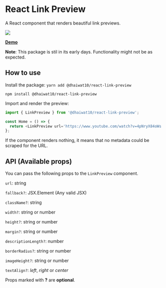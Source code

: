 # React Link Preview

A React component that renders beautiful link previews.

<img src='https://img.shields.io/npm/dt/@dhaiwat10/react-link-preview' />

<a href="https://codesandbox.io/s/rlp-demo-90e1x?file=/src/App.js" target="_blank">**Demo**</a>

**Note**: This package is stil in its early days. Functionality might not be as expected.

## How to use

Install the package:
`yarn add @dhaiwat10/react-link-preview`

`npm install @dhaiwat10/react-link-preview`

Import and render the preview:

```js
import { LinkPreview } from '@dhaiwat10/react-link-preview';

const Home = () => {
  return <LinkPreview url='https://www.youtube.com/watch?v=4pNryX84oWs' />;
};
```

If the component renders nothing, it means that no metadata could be scraped for the URL.

## API (Available props)

You can pass the following props to the `LinkPreview` component.

`url`: string

`fallback?`: JSX.Element (Any valid JSX)

`className?`: string

`width?`: string or number

`height?`: string or number

`margin?`: string or number

`descriptionLength?`: number

`borderRadius?`: string or number

`imageHeight?`: string or number

`textAlign?`: _left_, _right_ or _center_

Props marked with **?** are **optional**.

